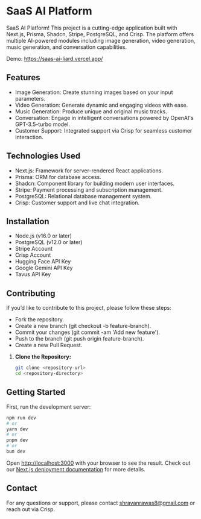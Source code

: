 # SaaS AI Platform

SaaS AI Platform! This project is a cutting-edge application built with Next.js, Prisma, Shadcn, Stripe, PostgreSQL, and Crisp. The platform offers multiple AI-powered modules including image generation, video generation, music generation, and conversation capabilities.

Demo: https://saas-ai-liard.vercel.app/

## Features

  - Image Generation: Create stunning images based on your input parameters.
  - Video Generation: Generate dynamic and engaging videos with ease.
  - Music Generation: Produce unique and original music tracks.
  - Conversation: Engage in intelligent conversations powered by OpenAI's GPT-3.5-turbo model.
  - Customer Support: Integrated support via Crisp for seamless customer interaction.

## Technologies Used

  - Next.js: Framework for server-rendered React applications.
  - Prisma: ORM for database access.
  - Shadcn: Component library for building modern user interfaces.
  - Stripe: Payment processing and subscription management.
  - PostgreSQL: Relational database management system.
  - Crisp: Customer support and live chat integration.

## Installation

  - Node.js (v16.0 or later)
  - PostgreSQL (v12.0 or later)
  - Stripe Account
  - Crisp Account
  - Hugging Face API Key
  - Google Gemini API Key
  - Tavus API Key

## Contributing

If you’d like to contribute to this project, please follow these steps:

  - Fork the repository.
  - Create a new branch (git checkout -b feature-branch).
  - Commit your changes (git commit -am 'Add new feature').
  - Push to the branch (git push origin feature-branch).
  - Create a new Pull Request.
   

1. **Clone the Repository:**
   
   ```bash
   git clone <repository-url>
   cd <repository-directory>

## Getting Started

First, run the development server:

```bash
npm run dev
# or
yarn dev
# or
pnpm dev
# or
bun dev
```

Open [http://localhost:3000](http://localhost:3000) with your browser to see the result.
Check out our [Next.js deployment documentation](https://nextjs.org/docs/deployment) for more details.

## Contact
For any questions or support, please contact shravanrawas8@gmail.com or reach out via Crisp.










